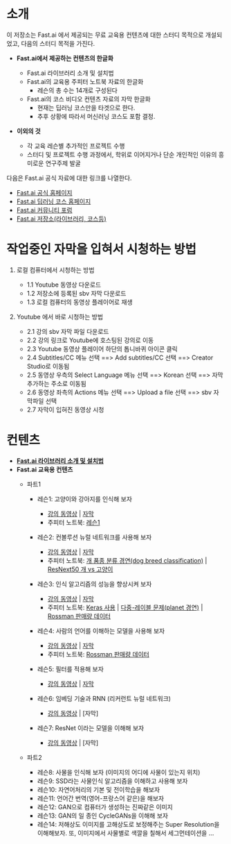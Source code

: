 # 소개

이 저장소는 Fast.ai 에서 제공되는 무료 교육용 컨텐츠에 대한 스터디 목적으로 개설되었고, 다음의 스터디 목적을 가진다.

- **Fast.ai에서 제공하는 컨텐츠의 한글화**
  - Fast.ai 라이브러리 소개 및 설치법
  - Fast.ai의 교육용 주피터 노트북 자료의 한글화
    - 레슨의 총 수는 14개로 구성된다
  - Fast.ai의 코스 비디오 컨텐츠 자료의 자막 한글화
    - 현재는 딥러닝 코스만을 타겟으로 한다.
    - 추후 상황에 따라서 머신러닝 코스도 포함 결정.

- **이외의 것**
  - 각 교육 레슨별 추가적인 프로젝트 수행
  - 스터디 및 프로젝트 수행 과정에서, 학위로 이어지거나 단순 개인적인 이유의 흥미로운 연구주제 발굴

다음은 Fast.ai 공식 자료에 대한 링크를 나열한다.

- [Fast.ai 공식 홈페이지](https://www.fast.ai/)
- [Fast.ai 딥러닝 코스 홈페이지](https://course.fast.ai/)
- [Fast.ai 커뮤니티 포럼](https://forums.fast.ai/)
- [Fast.ai 저장소(라이브러리, 코스등)](https://github.com/fastai/fastai)

# 작업중인 자막을 입혀서 시청하는 방법

1. 로컬 컴퓨터에서 시청하는 방법
   - 1.1 Youtube 동영상 다운로드
   - 1.2 저장소에 등록된 sbv 자막 다운로드
   - 1.3 로컬 컴퓨터의 동영상 플레이어로 재생

2. Youtube 에서 바로 시청하는 방법
   - 2.1 강의 sbv 자막 파일 다운로드
   - 2.2 강의 링크로 Youtube에 호스팅된 강의로 이동
   - 2.3 Youtube 동영상 플레이어 하단의 톱니바퀴 아이콘 클릭
   - 2.4 Subtitles/CC 메뉴 선택 ==> Add subtitles/CC 선택 ==> Creator Studio로 이동됨
   - 2.5 동영상 우측의 Select Language 메뉴 선택 ==> Korean 선택 ==> 자막 추가하는 주소로 이동됨
   - 2.6 동영상 좌측의 Actions 메뉴 선택 ==> Upload a file 선택 ==> sbv 자막파일 선택
   - 2.7 자막이 입혀진 동영상 시청

# 컨텐츠

- **[Fast.ai 라이브러리 소개 및 설치법](./fastai_lib_intro.md)**
- **Fast.ai 교육용 컨텐츠**
  - 파트1
    - 레슨1: 고양이와 강아지를 인식해 보자
      - [강의 동영상](https://www.youtube.com/watch?v=IPBSB1HLNLo) | [자막](./lesson1.sbv)
      - 주피터 노트북: [레슨1](./courses/dl1/lesson1.ipynb)
    
    - 레슨2: 컨볼루션 뉴럴 네트워크를 사용해 보자
      - [강의 동영상](https://www.youtube.com/watch?v=JNxcznsrRb8&t=5630s) | [자막](./lesson2.sbv)
      - 주피터 노트북: [개 품종 분류 경연(dog breed classification)](./courses/dl1/lesson1-breeds.ipynb) | [ResNext50 개 vs 고양이](./courses/dl1/lesson1-rxt50.ipynb)
      
    - 레슨3: 인식 알고리즘의 성능을 향상시켜 보자
      - [강의 동영상](https://www.youtube.com/watch?v=9C06ZPF8Uuc) | [자막](./lesson3.sbv)
      - 주피터 노트북: [Keras 사용](./courses/dl1/keras_lesson1.ipynb) | [다중-레이블 문제(planet 경연)](./courses/dl1/lesson2-image_models.ipynb) | [Rossman 판매량 데이터](./courses/dl1/lesson3-rossman.ipynb)
    
    - 레슨4: 사람의 언어를 이해하는 모델을 사용해 보자
      - [강의 동영상](https://www.youtube.com/watch?v=gbceqO8PpBg&t=283s) | [자막](./lesson4.sbv)
      - 주피터 노트북: [Rossman 판매량 데이터](./courses/dl1/lesson3-rossman.ipynb)
    
    - 레슨5: 필터를 적용해 보자
      - [강의 동영상](https://www.youtube.com/watch?v=J99NV9Cr75I) | [자막](./)
    
    - 레슨6: 임베딩 기술과 RNN (리커런트 뉴럴 네트워크)
      - [강의 동영상](https://www.youtube.com/watch?v=sHcLkfRrgoQ&t=1s) | [자막]
    
    - 레슨7: ResNet 이라는 모델을 이해해 보자
      - [강의 동영상](https://www.youtube.com/watch?v=H3g26EVADgY&t=11s) | [자막]

  - 파트2
    - 레슨8: 사물을 인식해 보자 (이미지의 어디에 사물이 있는지 위치)
    - 레슨9: SSD라는 사물인식 알고리즘을 이해하고 사용해 보자
    - 레슨10: 자연어처리의 기본 및 전이학습을 해보자
    - 레슨11: 언어간 번역(영어-프랑스어 같은)을 해보자
    - 레슨12: GAN으로 컴퓨터가 생성하는 진짜같은 이미지
    - 레슨13: GAN의 일 종인 CycleGANs을 이해해 보자
    - 레슨14: 저해상도 이미지를 고해상도로 보정해주는 Super Resolution을 이해해보자. 또, 이미지에서 사물별로 색깔을 칠해서 세그먼테이션을 ...
